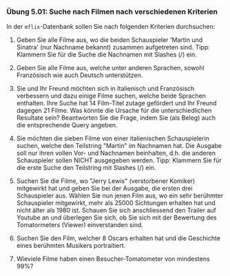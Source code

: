 ### Übung 5.01: Suche nach Filmen nach verschiedenen Kriterien

In der ```mflix```-Datenbank sollen Sie nach folgenden Kriterien durchsuchen:

1. Geben Sie alle Filme aus, wo die beiden Schauspieler 'Martin und Sinatra' (nur Nachname bekannt)
zusammen aufgetreten sind. Tipp: Klammern Sie für die Suche die Nachnamen mit Slashes (/) ein.

2. Geben Sie alle Filme aus, welche unter anderen Sprachen, sowohl Französisch wie auch Deutsch
unterstützen.

3. Sie und Ihr Freund möchten sich in Italienisch und Französisch verbessern und dazu einige Filme suchen, 
welche beide Sprachen enthalten. Ihre Suche hat 14 Film-Titel zutage gefördert und Ihr Freund dagegen 21 Filme. 
Was könnte die Ursache für die unterschiedlichen Resultate sein?
Beantworten Sie die Frage, indem Sie (als Beleg) auch die entsprechende Query angeben.

4. Sie möchten die sieben Filme von einer italienischen Schauspielerin suchen, welche den Teilstring "Martin"
im Nachnamen hat. Die Ausgabe soll nur ihren vollen Vor- und Nachnamen beinhalten, d.h. die anderen Schauspieler 
sollen NICHT ausgegeben werden. Tipp: Klammern Sie für die erste Suche den Teilstring mit Slashes (/) ein.
5. Suchen Sie die Filme, wo "Jerry Lewis" (verstorbener Komiker) mitgewirkt hat und geben Sie bei der Ausgabe, die ersten
drei Schauspieler aus. Wählen Sie nun jenen Film aus, wo ein sehr berühmter Schauspieler mitgewirkt, mehr als 25000
Sichtungen erhalten hat und nicht älter als 1980 ist. Schauen Sie sich anschliessend den Trailer auf Youtube an und überlegen
Sie sich, ob Sie sich mit der Bewertung des Tomatormeters (Viewer) einverstanden sind. 
6. Suchen Sie den Film, welcher 8 Oscars erhalten hat und die Geschichte eines berühmten Musikers portraitiert.
7. Wieviele Filme haben einen Besucher-Tomatometer von mindestens 99%?  
